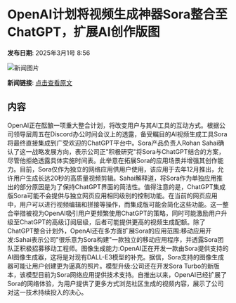 # OpenAI计划将视频生成神器Sora整合至ChatGPT，扩展AI创作版图

**发布日期**: 2025年3月1号 8:56

![新闻图片](https://pic.chinaz.com/picmap/thumb/202502061719384092_4.jpg)

**新闻链接**: [点击查看原文](https://www.aibase.com/zh/news/15855)

## 内容

OpenAI正在酝酿一项重大整合计划，将改变用户与其AI工具的互动方式。根据公司领导层周五在Discord办公时间会议上的透露，备受瞩目的AI视频生成工具Sora将最终直接集成到广受欢迎的ChatGPT平台中。Sora产品负责人Rohan Sahai确认了这一战略发展方向，表示公司正"积极研究"将Sora与ChatGPT结合的方案，尽管他拒绝透露具体实施时间表。此举意在拓展Sora的应用场景并增强其创作能力。目前，Sora仅作为独立的网络应用供用户使用，该应用于去年12月推出，允许用户生成长达20秒的高质量视频剪辑。Sahai解释道，将Sora作为单独应用推出的部分原因是为了保持ChatGPT界面的简洁性。值得注意的是，ChatGPT集成版Sora可能不会提供与独立网页应用相同级别的控制功能。在当前的网页应用中，用户可以进行视频编辑和拼接等操作，而集成版可能会简化这些功能。这一整合举措被视为OpenAI吸引用户更频繁使用ChatGPT的策略，同时可能激励用户升级至ChatGPT的高级订阅层级，后者可能提供更高的视频生成配额。除了ChatGPT整合计划外，OpenAI还在多方面扩展Sora的应用范围:移动应用开发:Sahai表示公司"很乐意为Sora构建"一款独立的移动应用程序，并透露Sora团队正积极招募移动工程师。图像生成能力:OpenAI正在开发一款由Sora提供支持的AI图像生成器，这将是对现有DALL-E3模型的补充。据信，Sora支持的图像生成器可能让用户创建更为逼真的照片。模型升级:公司还在开发Sora Turbo的新版本，该模型目前为Sora网络应用提供技术支持。自推出以来，OpenAI已经扩展了Sora的网络体验，为用户提供了更多方式浏览社区生成的视频内容，展示了公司对这一技术持续投入的决心。
